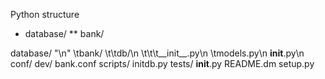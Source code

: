 Python structure

* database/
** bank/

database/ \"\n\"
	\tbank/
		\t\tdb/\n
			\t\t\t__init__.py\n
			\tmodels.py\n
		__init__.py\n
	conf/
		dev/
			bank.conf
	scripts/
		initdb.py
	tests/
		__init__.py
	README.dm
	setup.py

